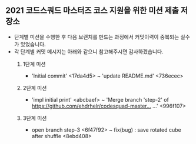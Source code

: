 <h2> 2021 코드스쿼드 마스터즈 코스 지원을 위한 미션 제출 저장소 </h2>

- 단계별 미션을 수행한 후 다음 브랜치를 만드는 과정에서 커밋이력이 중복되는 실수가 있었습니다.
- 각 단계별 커밋 메시지는 아래와 같으니 참고해주시면 감사하겠습니다.
  1. 1단계 미션
      - 'Initial commit' <17da4d5> ~ 'update README.md' <736ecec>

  2. 2단계 미션
      - 'impl initial print' \<abcbaef> ~ 'Merge branch 'step-2' of https://github.com/ehdrhelr/codesquad-master… …' <996f107>
  
  3. 3단계 미션
      - open branch step-3 <6f47f92> ~ fix(bug) : save rotated cube after shuffle <8ebd408>
